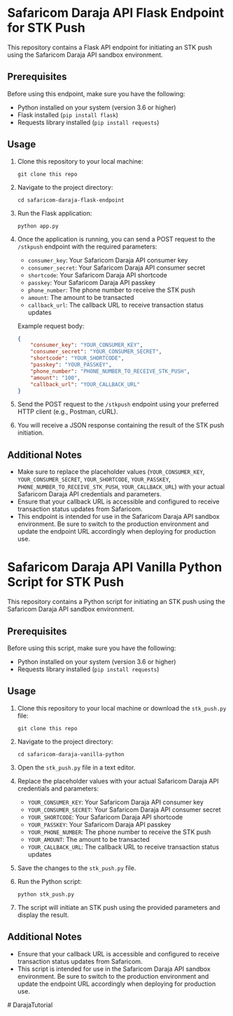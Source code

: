 # Safaricom Daraja API Flask Endpoint for STK Push

This repository contains a Flask API endpoint for initiating an STK push using the Safaricom Daraja API sandbox environment.

## Prerequisites

Before using this endpoint, make sure you have the following:

- Python installed on your system (version 3.6 or higher)
- Flask installed (`pip install flask`)
- Requests library installed (`pip install requests`)

## Usage

1. Clone this repository to your local machine:

    ```
    git clone this repo
    ```

2. Navigate to the project directory:

    ```
    cd safaricom-daraja-flask-endpoint
    ```

3. Run the Flask application:

    ```
    python app.py
    ```

4. Once the application is running, you can send a POST request to the `/stkpush` endpoint with the required parameters:

    - `consumer_key`: Your Safaricom Daraja API consumer key
    - `consumer_secret`: Your Safaricom Daraja API consumer secret
    - `shortcode`: Your Safaricom Daraja API shortcode
    - `passkey`: Your Safaricom Daraja API passkey
    - `phone_number`: The phone number to receive the STK push
    - `amount`: The amount to be transacted
    - `callback_url`: The callback URL to receive transaction status updates

    Example request body:

    ```json
    {
        "consumer_key": "YOUR_CONSUMER_KEY",
        "consumer_secret": "YOUR_CONSUMER_SECRET",
        "shortcode": "YOUR_SHORTCODE",
        "passkey": "YOUR_PASSKEY",
        "phone_number": "PHONE_NUMBER_TO_RECEIVE_STK_PUSH",
        "amount": "100",
        "callback_url": "YOUR_CALLBACK_URL"
    }
    ```

5. Send the POST request to the `/stkpush` endpoint using your preferred HTTP client (e.g., Postman, cURL).

6. You will receive a JSON response containing the result of the STK push initiation.

## Additional Notes

- Make sure to replace the placeholder values (`YOUR_CONSUMER_KEY`, `YOUR_CONSUMER_SECRET`, `YOUR_SHORTCODE`, `YOUR_PASSKEY`, `PHONE_NUMBER_TO_RECEIVE_STK_PUSH`, `YOUR_CALLBACK_URL`) with your actual Safaricom Daraja API credentials and parameters.
- Ensure that your callback URL is accessible and configured to receive transaction status updates from Safaricom.
- This endpoint is intended for use in the Safaricom Daraja API sandbox environment. Be sure to switch to the production environment and update the endpoint URL accordingly when deploying for production use.


# Safaricom Daraja API Vanilla Python Script for STK Push

This repository contains a Python script for initiating an STK push using the Safaricom Daraja API sandbox environment.

## Prerequisites

Before using this script, make sure you have the following:

- Python installed on your system (version 3.6 or higher)
- Requests library installed (`pip install requests`)

## Usage

1. Clone this repository to your local machine or download the `stk_push.py` file:

    ```
    git clone this repo
    
    ```
2. Navigate to the project directory:

    ```
    cd safaricom-daraja-vanilla-python
    ```

3. Open the `stk_push.py` file in a text editor.

4. Replace the placeholder values with your actual Safaricom Daraja API credentials and parameters:

    - `YOUR_CONSUMER_KEY`: Your Safaricom Daraja API consumer key
    - `YOUR_CONSUMER_SECRET`: Your Safaricom Daraja API consumer secret
    - `YOUR_SHORTCODE`: Your Safaricom Daraja API shortcode
    - `YOUR_PASSKEY`: Your Safaricom Daraja API passkey
    - `YOUR_PHONE_NUMBER`: The phone number to receive the STK push
    - `YOUR_AMOUNT`: The amount to be transacted
    - `YOUR_CALLBACK_URL`: The callback URL to receive transaction status updates

5. Save the changes to the `stk_push.py` file.

6. Run the Python script:

    ```
    python stk_push.py
    ```

7. The script will initiate an STK push using the provided parameters and display the result.

## Additional Notes

- Ensure that your callback URL is accessible and configured to receive transaction status updates from Safaricom.
- This script is intended for use in the Safaricom Daraja API sandbox environment. Be sure to switch to the production environment and update the endpoint URL accordingly when deploying for production use.



#   D a r a j a T u t o r i a l 
 
 
